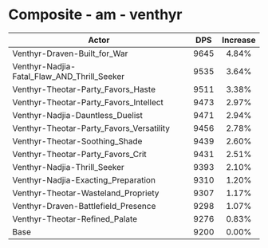 # Composite - am - venthyr
| Actor | DPS | Increase |
|---|:---:|:---:|
|Venthyr-Draven-Built_for_War|9645|4.84%|
|Venthyr-Nadjia-Fatal_Flaw_AND_Thrill_Seeker|9535|3.64%|
|Venthyr-Theotar-Party_Favors_Haste|9511|3.38%|
|Venthyr-Theotar-Party_Favors_Intellect|9473|2.97%|
|Venthyr-Nadjia-Dauntless_Duelist|9471|2.94%|
|Venthyr-Theotar-Party_Favors_Versatility|9456|2.78%|
|Venthyr-Theotar-Soothing_Shade|9439|2.60%|
|Venthyr-Theotar-Party_Favors_Crit|9431|2.51%|
|Venthyr-Nadjia-Thrill_Seeker|9393|2.10%|
|Venthyr-Nadjia-Exacting_Preparation|9310|1.20%|
|Venthyr-Theotar-Wasteland_Propriety|9307|1.17%|
|Venthyr-Draven-Battlefield_Presence|9298|1.07%|
|Venthyr-Theotar-Refined_Palate|9276|0.83%|
|Base|9200|0.00%|
